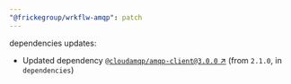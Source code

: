 ```yaml
---
"@frickegroup/wrkflw-amqp": patch
---
```

dependencies updates:
  - Updated dependency [`@cloudamqp/amqp-client@3.0.0` ↗︎](https://www.npmjs.com/package/@cloudamqp/amqp-client/v/3.0.0) (from `2.1.0`, in `dependencies`)
